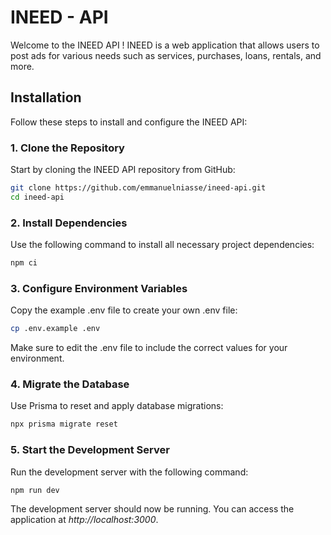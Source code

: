 # INEED - API

Welcome to the INEED API ! INEED is a web application that allows users to post ads for various needs such as services, purchases, loans, rentals, and more.

## Installation

Follow these steps to install and configure the INEED API:

### 1. Clone the Repository

Start by cloning the INEED API repository from GitHub:

```bash
git clone https://github.com/emmanuelniasse/ineed-api.git
cd ineed-api
```

### 2. Install Dependencies

Use the following command to install all necessary project dependencies:

```bash
npm ci
```

### 3. Configure Environment Variables

Copy the example .env file to create your own .env file:

```bash
cp .env.example .env
```

Make sure to edit the .env file to include the correct values for your environment.

### 4. Migrate the Database

Use Prisma to reset and apply database migrations:

```bash
npx prisma migrate reset
```

### 5. Start the Development Server

Run the development server with the following command:

```bash
npm run dev
```

The development server should now be running. You can access the application at _http://localhost:3000_.
